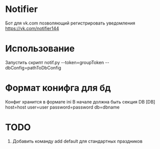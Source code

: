 # Notifier
Бот для vk.com позволяющий регистрировать уведомления
https://vk.com/notifier144
# Использование
Запустить скрипт notif.py --token=groupToken --dbConfig=pathToDbConfig
# Формат конифга для бд
Конфиг хранится в формате ini
В начале должна быть секция DB
[DB]
host=host
user=user
password=password
db=dbname
# TODO
1) Добавить команду add default для стандартных праздников
